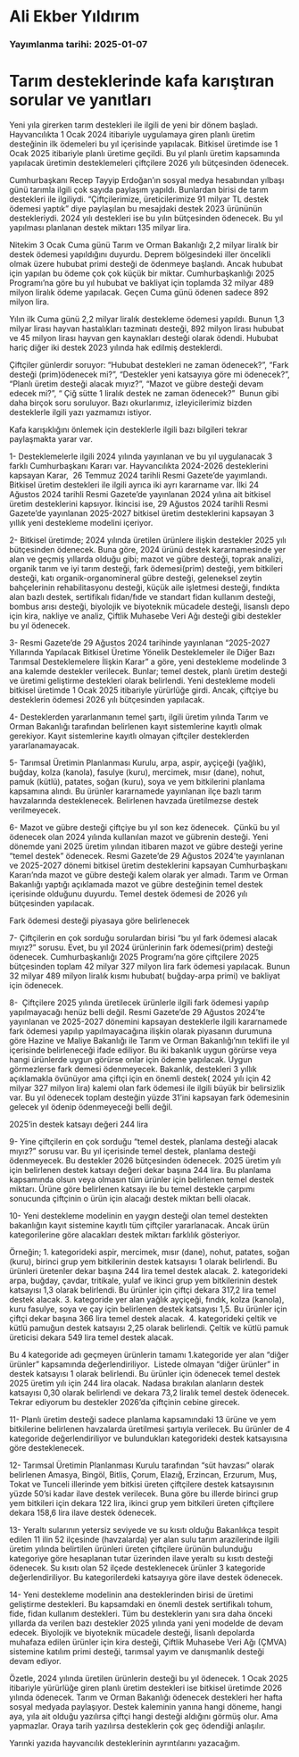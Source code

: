 # Ali Ekber Yıldırım

### Yayımlanma tarihi: 2025-01-07

# Tarım desteklerinde kafa karıştıran sorular ve yanıtları

Yeni yıla girerken tarım destekleri ile ilgili de yeni bir dönem başladı. Hayvancılıkta 1 Ocak 2024 itibariyle uygulamaya giren planlı üretim desteğinin ilk ödemeleri bu yıl içerisinde yapılacak. Bitkisel üretimde ise 1 Ocak 2025 itibariyle planlı üretime geçildi. Bu yıl planlı üretim kapsamında yapılacak üretimin desteklemeleri çiftçilere 2026 yılı bütçesinden ödenecek.

Cumhurbaşkanı Recep Tayyip Erdoğan’ın sosyal medya hesabından yılbaşı günü tarımla ilgili çok sayıda paylaşım yapıldı. Bunlardan birisi de tarım destekleri ile ilgiliydi. “Çiftçilerimize, üreticilerimize 91 milyar TL destek ödemesi yaptık” diye paylaşılan bu mesajdaki destek 2023 ürününün destekleriydi. 2024 yılı destekleri ise bu yılın bütçesinden ödenecek. Bu yıl yapılması planlanan destek miktarı 135 milyar lira.

Nitekim 3 Ocak Cuma günü Tarım ve Orman Bakanlığı 2,2 milyar liralık bir destek ödemesi yapıldığını duyurdu. Deprem bölgesindeki iller öncelikli olmak üzere hububat primi desteği de ödenmeye başlandı. Ancak hububat için yapılan bu ödeme çok çok küçük bir miktar. Cumhurbaşkanlığı 2025 Programı’na göre bu yıl hububat ve bakliyat için toplamda 32 milyar 489 milyon liralık ödeme yapılacak. Geçen Cuma günü ödenen sadece 892 milyon lira.

Yılın ilk Cuma günü 2,2 milyar liralık destekleme ödemesi yapıldı. Bunun 1,3 milyar lirası hayvan hastalıkları tazminatı desteği, 892 milyon lirası hububat ve 45 milyon lirası hayvan gen kaynakları desteği olarak ödendi. Hububat hariç diğer iki destek 2023 yılında hak edilmiş desteklerdi.

Çiftçiler günlerdir soruyor: “Hububat destekleri ne zaman ödenecek?”, “Fark desteği (prim)ödenecek mi?”, “Destekler yeni katsayıya göre mi ödenecek?”, “Planlı üretim desteği alacak mıyız?”, “Mazot ve gübre desteği devam edecek mi?”, “ Çiğ sütte 1 liralık destek ne zaman ödenecek?”  Bunun gibi daha birçok soru soruluyor. Bazı okurlarımız, izleyicilerimiz bizden desteklerle ilgili yazı yazmamızı istiyor.

Kafa karışıklığını önlemek için desteklerle ilgili bazı bilgileri tekrar paylaşmakta yarar var.

1- Desteklemelerle ilgili 2024 yılında yayınlanan ve bu yıl uygulanacak 3 farklı Cumhurbaşkanı Kararı var. Hayvancılıkta 2024-2026 desteklerini kapsayan Karar,  26 Temmuz 2024 tarihli Resmi Gazete’de yayımlandı. Bitkisel üretim destekleri ile ilgili ayrıca iki ayrı kararname var. İlki 24 Ağustos 2024 tarihli Resmi Gazete’de yayınlanan 2024 yılına ait bitkisel üretim desteklerini kapsıyor. İkincisi ise, 29 Ağustos 2024 tarihli Resmi Gazete’de yayınlanan 2025-2027 bitkisel üretim desteklerini kapsayan 3 yıllık yeni destekleme modelini içeriyor.

2- Bitkisel üretimde; 2024 yılında üretilen ürünlere ilişkin destekler 2025 yılı bütçesinden ödenecek. Buna göre, 2024 ürünü destek kararnamesinde yer alan ve geçmiş yıllarda olduğu gibi; mazot ve gübre desteği, toprak analizi, organik tarım ve iyi tarım desteği, fark ödemesi(prim) desteği, yem bitkileri desteği, katı organik-organomineral gübre desteği, geleneksel zeytin bahçelerinin rehabilitasyonu desteği, küçük aile işletmesi desteği, fındıkta alan bazlı destek, sertifikalı fidan/fıde ve standart fidan kullanım desteği, bombus arısı desteği, biyolojik ve biyoteknik mücadele desteği, lisanslı depo için kira, nakliye ve analiz, Çiftlik Muhasebe Veri Ağı desteği gibi destekler bu yıl ödenecek.

3- Resmi Gazete’de 29 Ağustos 2024 tarihinde yayınlanan “2025-2027 Yıllarında Yapılacak Bitkisel Üretime Yönelik Desteklemeler ile Diğer Bazı Tarımsal Desteklemelere İlişkin Karar” a göre, yeni destekleme modelinde 3 ana kalemde destekler verilecek. Bunlar; temel destek, planlı üretim desteği ve üretimi geliştirme destekleri olarak belirlendi. Yeni destekleme modeli bitkisel üretimde 1 Ocak 2025 itibariyle yürürlüğe girdi. Ancak, çiftçiye bu desteklerin ödemesi 2026 yılı bütçesinden yapılacak.

4- Desteklerden yararlanmanın temel şartı, ilgili üretim yılında Tarım ve Orman Bakanlığı tarafından belirlenen kayıt sistemlerine kayıtlı olmak gerekiyor. Kayıt sistemlerine kayıtlı olmayan çiftçiler desteklerden yararlanamayacak.

5- Tarımsal Üretimin Planlanması Kurulu, arpa, aspir, ayçiçeği (yağlık), buğday, kolza (kanola), fasulye (kuru), mercimek, mısır (dane), nohut, pamuk (kütlü), patates, soğan (kuru), soya ve yem bitkilerini planlama kapsamına alındı. Bu ürünler kararnamede yayınlanan ilçe bazlı tarım havzalarında desteklenecek. Belirlenen havzada üretilmezse destek verilmeyecek.

6- Mazot ve gübre desteği çiftçiye bu yıl son kez ödenecek.  Çünkü bu yıl ödenecek olan 2024 yılında kullanılan mazot ve gübrenin desteği. Yeni dönemde yani 2025 üretim yılından itibaren mazot ve gübre desteği yerine “temel destek” ödenecek. Resmi Gazete’de 29 Ağustos 2024’te yayınlanan ve 2025-2027 dönemi bitkisel üretim desteklerini kapsayan Cumhurbaşkanı Kararı’nda mazot ve gübre desteği kalem olarak yer almadı. Tarım ve Orman Bakanlığı yaptığı açıklamada mazot ve gübre desteğinin temel destek içerisinde olduğunu duyurdu. Temel destek ödemesi de 2026 yılı bütçesinden yapılacak.



Fark ödemesi desteği piyasaya göre belirlenecek

7- Çiftçilerin en çok sorduğu sorulardan birisi “bu yıl fark ödemesi alacak mıyız?” sorusu. Evet, bu yıl 2024 ürünlerinin fark ödemesi(prim) desteği ödenecek. Cumhurbaşkanlığı 2025 Programı’na göre çiftçilere 2025 bütçesinden toplam 42 milyar 327 milyon lira fark ödemesi yapılacak. Bunun 32 milyar 489 milyon liralık kısmı hububat( buğday-arpa primi) ve bakliyat için ödenecek.

8-  Çiftçilere 2025 yılında üretilecek ürünlerle ilgili fark ödemesi yapılıp yapılmayacağı henüz belli değil. Resmi Gazete’de 29 Ağustos 2024’te yayınlanan ve 2025-2027 dönemini kapsayan desteklerle ilgili kararnamede fark ödemesi yapılıp yapılmayacağına ilişkin olarak piyasanın durumuna göre Hazine ve Maliye Bakanlığı ile Tarım ve Orman Bakanlığı’nın teklifi ile yıl içerisinde belirleneceği ifade ediliyor. Bu iki bakanlık uygun görürse veya hangi ürünlerde uygun görürse onlar için ödeme yapılacak. Uygun görmezlerse fark demesi ödenmeyecek. Bakanlık, destekleri 3 yıllık açıklamakla övünüyor ama çiftçi için en önemli destek( 2024 yılı için 42 milyar 327 milyon lira) kalemi olan fark ödemesi ile ilgili büyük bir belirsizlik var. Bu yıl ödenecek toplam desteğin yüzde 31’ini kapsayan fark ödemesinin gelecek yıl ödenip ödenmeyeceği belli değil.



2025’in destek katsayı değeri 244 lira

9- Yine çiftçilerin en çok sorduğu “temel destek, planlama desteği alacak mıyız?” sorusu var. Bu yıl içerisinde temel destek, planlama desteği ödenmeyecek. Bu destekler 2026 bütçesinden ödenecek. 2025 üretim yılı için belirlenen destek katsayı değeri dekar başına 244 lira. Bu planlama kapsamında olsun veya olmasın tüm ürünler için belirlenen temel destek miktarı. Ürüne göre belirlenen katsayı ile bu temel destekle çarpımı sonucunda çiftçinin o ürün için alacağı destek miktarı belli olacak.

10- Yeni destekleme modelinin en yaygın desteği olan temel destekten bakanlığın kayıt sistemine kayıtlı tüm çiftçiler yararlanacak. Ancak ürün kategorilerine göre alacakları destek miktarı farklılık gösteriyor.

Örneğin; 1. kategorideki aspir, mercimek, mısır (dane), nohut, patates, soğan (kuru), birinci grup yem bitkilerinin destek katsayısı 1 olarak belirlendi. Bu ürünleri üretenler dekar başına 244 lira temel destek alacak. 2. kategorideki arpa, buğday, çavdar, tritikale, yulaf ve ikinci grup yem bitkilerinin destek katsayısı 1,3 olarak belirlendi. Bu ürünler için çiftçi dekara 317,2 lira temel destek alacak. 3. kategoride yer alan yağlık ayçiçeği, fındık, kolza (kanola), kuru fasulye, soya ve çay için belirlenen destek katsayısı 1,5. Bu ürünler için çiftçi dekar başına 366 lira temel destek alacak.  4. kategorideki çeltik ve kütlü pamuğun destek katsayısı 2,25 olarak belirlendi. Çeltik ve kütlü pamuk üreticisi dekara 549 lira temel destek alacak.

Bu 4 kategoride adı geçmeyen ürünlerin tamamı 1.kategoride yer alan “diğer ürünler” kapsamında değerlendiriliyor.  Listede olmayan “diğer ürünler” in destek katsayısı 1 olarak belirlendi. Bu ürünler için ödenecek temel destek 2025 üretim yılı için 244 lira olacak. Nadasa bırakılan alanların destek katsayısı 0,30 olarak belirlendi ve dekara 73,2 liralık temel destek ödenecek. Tekrar ediyorum bu destekler 2026’da çiftçinin cebine girecek.

11- Planlı üretim desteği sadece planlama kapsamındaki 13 ürüne ve yem bitkilerine belirlenen havzalarda üretilmesi şartıyla verilecek. Bu ürünler de 4 kategoride değerlendiriliyor ve bulundukları kategorideki destek katsayısına göre desteklenecek.

12- Tarımsal Üretimin Planlanması Kurulu tarafından “süt havzası” olarak belirlenen Amasya, Bingöl, Bitlis, Çorum, Elazığ, Erzincan, Erzurum, Muş, Tokat ve Tunceli illerinde yem bitkisi üreten çiftçilere destek katsayısının yüzde 50’si kadar ilave destek verilecek. Buna göre bu illerde birinci grup yem bitkileri için dekara 122 lira, ikinci grup yem bitkileri üreten çiftçilere dekara 158,6 lira ilave destek ödenecek.

13- Yeraltı sularının yetersiz seviyede ve su kısıtı olduğu Bakanlıkça tespit edilen 11 ilin 52 ilçesinde (havzalarda) yer alan sulu tarım arazilerinde ilgili üretim yılında belirtilen ürünleri üreten çiftçilere ürünün bulunduğu kategoriye göre hesaplanan tutar üzerinden ilave yeraltı su kısıtı desteği ödenecek. Su kısıtı olan 52 ilçede desteklenecek ürünler 3 kategoride değerlendiriliyor. Bu kategorilerdeki katsayıya göre ilave destek ödenecek.

14- Yeni destekleme modelinin ana desteklerinden birisi de üretimi geliştirme destekleri. Bu kapsamdaki en önemli destek sertifikalı tohum, fide, fidan kullanım destekleri. Tüm bu desteklerin yanı sıra daha önceki yıllarda da verilen bazı destekler 2025 yılında yani yeni modelde de devam edecek. Biyolojik ve biyoteknik mücadele desteği, lisanlı depolarda muhafaza edilen ürünler için kira desteği, Çiftlik Muhasebe Veri Ağı (ÇMVA) sistemine katılım primi desteği, tarımsal yayım ve danışmanlık desteği devam ediyor.

Özetle, 2024 yılında üretilen ürünlerin desteği bu yıl ödenecek. 1 Ocak 2025 itibariyle yürürlüğe giren planlı üretim destekleri ise bitkisel üretimde 2026 yılında ödenecek. Tarım ve Orman Bakanlığı ödenecek destekleri her hafta sosyal medyada paylaşıyor. Destek kaleminin yanına hangi döneme, hangi aya, yıla ait olduğu yazılırsa çiftçi hangi desteği aldığını görmüş olur. Ama yapmazlar. Oraya tarih yazılırsa desteklerin çok geç ödendiği anlaşılır.

Yarınki yazıda hayvancılık desteklerinin ayrıntılarını yazacağım.











